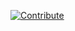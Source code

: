 [![Contribute](https://che.openshift.io/factory/resources/factory-contribute.svg)](https://che.prod-preview.openshift.io/f?url=https://raw.githubusercontent.com/redhat-developer/devfile/master/getting-started/java-maven/devfile.yaml)
